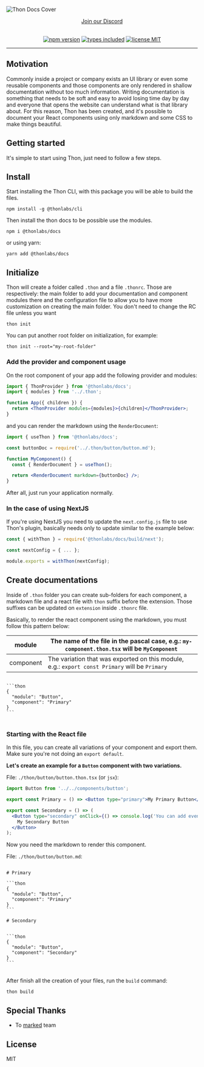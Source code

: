 ![Thon Docs Cover](https://static.thonlabs.io/images/readme-static/thon-docs-banner.png)

<div align="center">
<a href="https://discord.gg/K4b5Nd2yBW">Join our Discord</a>
</div>

<br />

<div align="center">

[![npm version](https://badgen.net/npm/v/thon?color=purple)](https://npm.im/thon-docs) [![types included](https://badgen.net/npm/types/tslib?color=purple)](https://npm.im/thon) [![license MIT](https://badgen.net/npm/license/thon?color=purple)](https://github.com/guscsales/thon/blob/main/LICENSE)

</div>

---

## Motivation

Commonly inside a project or company exists an UI library or even some reusable components and those components are only rendered in shallow documentation without too much information. Writing documentation is something that needs to be soft and easy to avoid losing time day by day and everyone that opens the website can understand what is that library about. For this reason, Thon has been created, and it's possible to document your React components using only markdown and some CSS to make things beautiful.

## Getting started

It's simple to start using Thon, just need to follow a few steps.

## Install

Start installing the Thon CLI, with this package you will be able to build the files.

```
npm install -g @thonlabs/cli
```

Then install the thon docs to be possible use the modules.

```
npm i @thonlabs/docs
```

or using yarn:

```
yarn add @thonlabs/docs
```

## Initialize

Thon will create a folder called `.thon` and a file `.thonrc`. Those are respectively: the main folder to add your documentation and component modules there and the configuration file to allow you to have more customization on creating the main folder. You don't need to change the RC file unless you want

```
thon init
```

You can put another root folder on initialization, for example:

```
thon init --root="my-root-folder"
```

### Add the provider and component usage

On the root component of your app add the following provider and modules:

```jsx
import { ThonProvider } from '@thonlabs/docs';
import { modules } from '../.thon';

function App({ children }) {
  return <ThonProvider modules={modules}>{children}</ThonProvider>;
}
```

and you can render the markdown using the `RenderDocument`:

```jsx
import { useThon } from '@thonlabs/docs';

const buttonDoc = require('../.thon/button/button.md');

function MyComponent() {
  const { RenderDocument } = useThon();

  return <RenderDocument markdown={buttonDoc} />;
}
```

After all, just run your application normally.

### In the case of using NextJS

If you're using NextJS you need to update the `next.config.js` file to use Thon's plugin, basically needs only to update similar to the example below:

```javascript
const { withThon } = require('@thonlabs/docs/build/next');

const nextConfig = { ... };

module.exports = withThon(nextConfig);
```

## Create documentations

Inside of `.thon` folder you can create sub-folders for each component, a markdown file and a react file with `thon` suffix before the extension. Those suffixes can be updated on `extension` inside `.thonrc` file.

Basically, to render the react component using the markdown, you must follow this pattern below:

| module    | The name of the file in the pascal case, e.g.: `my-component.thon.tsx` will be `MyComponent`   |
| --------- | ---------------------------------------------------------------------------------------------- |
| component | The variation that was exported on this module, e.g.: `export const Primary` will be `Primary` |

<pre>
<code>
```thon
{
  "module": "Button",
  "component": "Primary"
}
```
</code>
</pre>

### Starting with the React file

In this file, you can create all variations of your component and export them. Make sure you're not doing an `export default`.

**Let's create an example for a `Button` component with two variations.**

File: `./thon/button/button.thon.tsx` (or `jsx`):

```jsx
import Button from '../../components/button';

export const Primary = () => <Button type="primary">My Primary Button</Button>;

export const Secondary = () => (
  <Button type="secondary" onClick={() => console.log('You can add events!')}>
    My Secondary Button
  </Button>
);
```

Now you need the markdown to render this component.

File: `./thon/button/button.md`:

<pre>
<code>
# Primary

```thon
{
  "module": "Button",
  "component": "Primary"
}
```

# Secondary


```thon
{
  "module": "Button",
  "component": "Secondary"
}
```
</code>
</pre>

After finish all the creation of your files, run the `build` command:

```
thon build
```

## Special Thanks

- To [marked](https://github.com/markedjs/marked) team

## License

MIT
